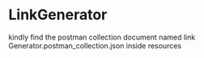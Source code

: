 # LinkGenerator

kindly find the postman collection document named link Generator.postman_collection.json inside resources